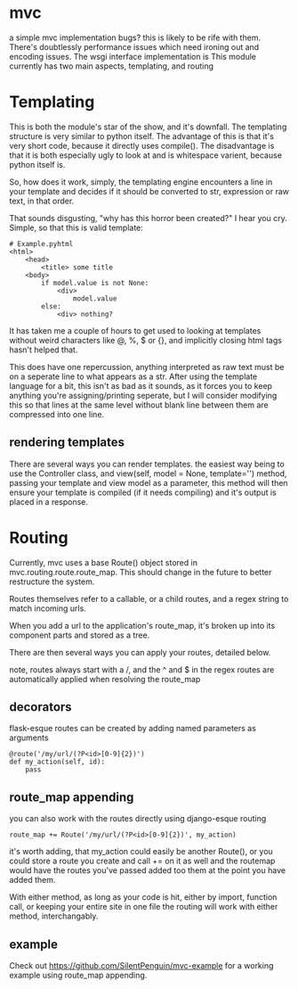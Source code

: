 mvc
===

a simple mvc implementation
bugs? this is likely to be rife with them. There's doubtlessly performance issues which need ironing out and encoding
issues. The wsgi interface implementation is 
This module currently has two main aspects, templating, and routing

Templating
==========
This is both the module's star of the show, and it's downfall. The templating structure is very similar to python itself.
The advantage of this is that it's very short code, because it directly uses compile(). The disadvantage is that it is 
both especially ugly to look at and is whitespace varient, because python itself is.

So, how does it work, simply, the templating engine encounters a line in your template and decides if it should be
converted to str, expression or raw text, in that order.

That sounds disgusting, "why has this horror been created?" I hear you cry.
Simple, so that this is valid template:

    # Example.pyhtml
    <html>
        <head>
            <title> some title
        <body>
            if model.value is not None:
                <div>
                    model.value
            else:
                <div> nothing?

It has taken me a couple of hours to get used to looking at templates without weird characters like @, %, $ or {}, and
implicitly closing html tags hasn't helped that.

This does have one repercussion, anything interpreted as raw text must be on a seperate line to what appears as a str. 
After using the template language for a bit, this isn't as bad as it sounds, as it forces you to keep anything you're
assigning/printing seperate, but I will consider modifying this so that lines at the same level without blank line 
between them are compressed into one line.

rendering templates
-------------------

There are several ways you can render templates. the easiest way being to use the Controller class, and 
view(self, model = None, template='') method, passing your template and view model as a parameter, this method will 
then ensure your template is compiled (if it needs compiling) and it's output is placed in a response.

Routing
=======

Currently, mvc uses a base Route() object stored in mvc.routing.route.route_map. This should change in the future to 
better restructure the system.

Routes themselves refer to a callable, or a child routes, and a regex string to match incoming urls.

When you add a url to the application's route_map, it's broken up into its component parts and stored as a tree.

There are then several ways you can apply your routes, detailed below.

note, routes always start with a /, and the ^ and $ in the regex routes are automatically applied when resolving the
route_map

decorators
----------

flask-esque routes can be created by adding named parameters as arguments

    @route('/my/url/(?P<id>[0-9]{2})')
    def my_action(self, id):
        pass

route_map appending
-------------------

you can also work with the routes directly using django-esque routing

    route_map += Route('/my/url/(?P<id>[0-9]{2})', my_action)

it's worth adding, that my_action could easily be another Route(), or you could store a route you create and call += on
it as well and the routemap would have the routes you've passed added too them at the point you have added them.

With either method, as long as your code is hit, either by import, function call, or keeping your entire site in one file
the routing will work with either method, interchangably.

example
-------

Check out https://github.com/SilentPenguin/mvc-example for a working example using route_map appending.
